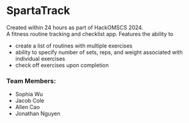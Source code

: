# SpartaTrack
Created within 24 hours as part of HackOMSCS 2024. </br>
A fitness routine tracking and checklist app. Features the ability to
- create a list of routines with multiple exercises
- ability to specify number of sets, reps, and weight associated with individual exercises
- check off exercises upon completion

### Team Members:
- Sophia Wu
- Jacob Cole
- Allen Cao
- Jonathan Nguyen
